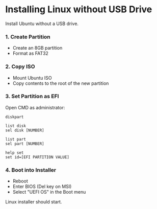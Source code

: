 
# Installing Linux without USB Drive

Install Ubuntu without a USB drive.

### 1. Create Partition
- Create an 8GB partition
- Format as FAT32

### 2. Copy ISO
- Mount Ubuntu ISO
- Copy contents to the root of the new partition

### 3. Set Partition as EFI

Open CMD as administrator:

```
diskpart

list disk
sel disk [NUMBER]

list part
sel part [NUMBER]

help set
set id=[EFI PARTITION VALUE]
```

### 4. Boot into Installer
- Reboot
- Enter BIOS (Del key on MSI)
- Select "UEFI OS" in the Boot menu

Linux installer should start.

